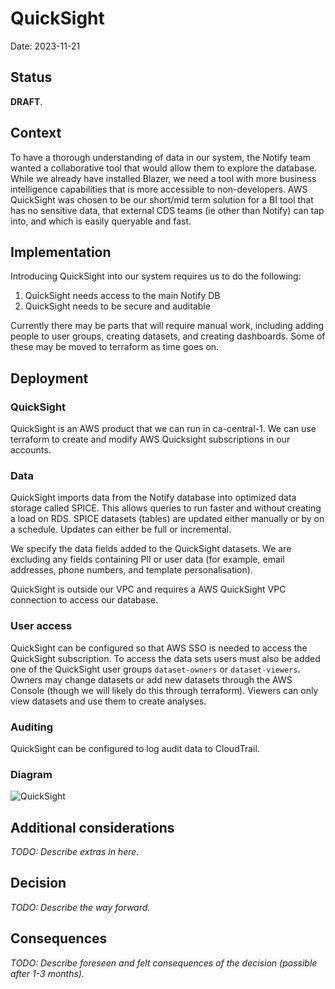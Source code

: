 # QuickSight

Date: 2023-11-21

## Status

**DRAFT**.

## Context

To have a thorough understanding of data in our system, the Notify team wanted a collaborative tool that would allow them to explore the database. While we already have installed Blazer, we need a tool with more business intelligence capabilities that is more accessible to non-developers. AWS QuickSight was chosen to be our short/mid term solution for a BI tool that has no sensitive data, that external CDS teams (ie other than Notify) can tap into, and which is easily queryable and fast.

## Implementation

Introducing QuickSight into our system requires us to do the following:

1. QuickSight needs access to the main Notify DB
2. QuickSight needs to be secure and auditable

 Currently there may be parts that will require manual work, including adding people to user groups, creating datasets, and creating dashboards. Some of these may be moved to terraform as time goes on.

## Deployment

### QuickSight

QuickSight is an AWS product that we can run in ca-central-1. We can use terraform to create and modify AWS Quicksight subscriptions in our accounts.

### Data

QuickSight imports data from the Notify database into optimized data storage called SPICE. This allows queries to run faster and without creating a load on RDS. SPICE datasets (tables) are updated either manually or by on a schedule. Updates can either be full or incremental.

We specify the data fields added to the QuickSight datasets. We are excluding any fields containing PII or user data (for example, email addresses, phone numbers, and template personalisation).

QuickSight is outside our VPC and requires a AWS QuickSight VPC connection to access our database.

### User access

QuickSight can be configured so that AWS SSO is needed to access the QuickSight subscription. To access the data sets users must also be added one of the QuickSight user groups `dataset-owners` or `dataset-viewers`. Owners may change datasets or add new datasets through the AWS Console (though we will likely do this through terraform). Viewers can only view datasets and use them to create analyses.

### Auditing

QuickSight can be configured to log audit data to CloudTrail.

### Diagram

![QuickSight](https://user-images.githubusercontent.com/8869623/203845655-64a67f1a-42d6-4986-88b2-8a5082c6c108.png)

## Additional considerations

_TODO: Describe extras in here._

## Decision

_TODO: Describe the way forward._

## Consequences

_TODO: Describe foreseen and felt consequences of the decision (possible after 1-3 months)._
